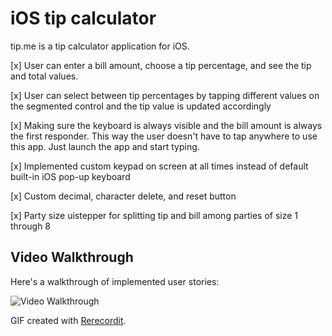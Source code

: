 # iOS tip calculator

tip.me is a tip calculator application for iOS.

[x] User can enter a bill amount, choose a tip percentage, and see the tip and total values.

[x] User can select between tip percentages by tapping different values on the segmented control and the tip value is updated accordingly

[x] Making sure the keyboard is always visible and the bill amount is always the first responder. This way the user doesn't have to tap anywhere to use this app. Just launch the app and start typing.

[x] Implemented custom keypad on screen at all times instead of default built-in iOS pop-up keyboard 

[x] Custom decimal, character delete, and reset button

[x] Party size uistepper for splitting tip and bill among parties of size 1 through 8


## Video Walkthrough

Here's a walkthrough of implemented user stories:

<img src='https://i.imgur.com/03J4F1X.gif' title='Video Walkthrough' width='' alt='Video Walkthrough' />

GIF created with [Rerecordit](https://recordit.co/).

